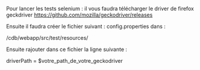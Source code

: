 Pour lancer les tests selenium :  il vous faudra télécharger le driver de firefox geckdriver
https://github.com/mozilla/geckodriver/releases

Ensuite il faudra créer le fichier suivant : config.properties dans :

/cdb/webapp/src/test/resources/

Ensuite rajouter dans ce fichier la ligne suivante : 

driverPath = $votre_path_de_votre_geckodriver
